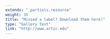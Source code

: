 ```yaml
---
extends: "_partials.resource"
weight: 30
title: "Missed a label? Download them here!"
type: "Gallery Text"
link: "http://www.artic.edu"
---
```

